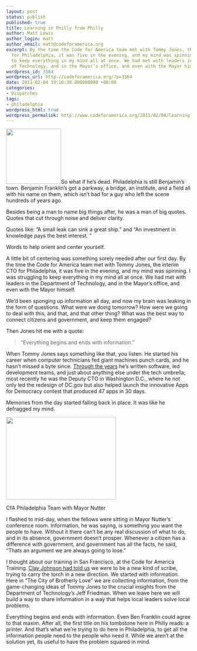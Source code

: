```yaml
---
layout: post
status: publish
published: true
title: Learning in Philly from Philly
author: Matt Lewis
author_login: matt
author_email: matt@codeforamerica.org
excerpt: By the time the Code for America team met with Tommy Jones, the interim CTO
  for Philadelphia, it was five in the evening, and my mind was spinning. I was struggling
  to keep everything in my mind all at once. We had met with leaders in the Department
  of Technology, and in the Mayor’s office, and even with the Mayor himself.
wordpress_id: 3564
wordpress_url: http://codeforamerica.org/?p=3564
date: 2011-02-04 19:16:38.000000000 +00:00
categories:
- Dispatches
tags:
- philadelphia
wordpress_html: true
wordpress_permalink: http://www.codeforamerica.org/2011/02/04/learning-in-philly-from-philly/
---
```


<p><a href="http://codeforamerica.org/wp-content/uploads/2011/02/ben_frank2.jpg"><img alt="" class="alignleft size-thumbnail wp-image-3576" height="150" src="http://codeforamerica.org/wp-content/uploads/2011/02/ben_frank2-150x150.jpg" title="ben_frank" width="150"/></a>So what if he’s dead. Philadelphia is still Benjamin’s town. Benjamin Franklin’s got a parkway, a bridge, an institute, and a field all with his name on them, which isn’t bad for a guy who left the scene hundreds of years ago.</p>
<p>Besides being a man to name big things after, he was a man of big quotes. Quotes that cut through noise and deliver clarity.</p>
<p>Quotes like: ”A small leak can sink a great ship.” and “An investment in knowledge pays the best interest. ”</p>
<p>Words to help orient and center yourself.</p>
<p>A little bit of centering was something sorely needed after our first day. By the time the Code for America team met with Tommy Jones, the interim CTO for Philadelphia, it was five in the evening, and my mind was spinning. I was struggling to keep everything in my mind all at once. We had met with leaders in the Department of Technology, and in the Mayor’s office, and even with the Mayor himself.</p>
<p>We’d been sponging up information all day, and now my brain was leaking in the form of questions. What were we doing tomorrow? How were we going to deal with this, and that, and that other thing? What was the best way to connect citizens and government, and keep them engaged?</p>
<p>Then Jones hit me with a quote:</p>
<blockquote><p>“Everything begins and ends with information.”
</p></blockquote>
<p>When Tommy Jones says something like that, you listen. He started his career when computer technicians fed giant machines punch cards, and he hasn’t missed a byte since. <a href="technicallyphilly.com/2011/01/28/tommy-jones-interim-city-of-philadelphia-cto-top-three-priorities-for-2011">Through the years</a> he’s written software, led development teams, and just about anything else under the tech umbrella; most recently he was the Deputy CTO in Washington D.C., where he not only led the redesign of DC.gov but also helped launch the innovative Apps for Democracy contest that produced 47 apps in 30 days.</p>
<p>Memories from the day started falling back in place. It was like he defragged my mind.</p>
<div class="wp-caption right" id="attachment_3581" style="width: 310px"><a href="http://codeforamerica.org/wp-content/uploads/2011/02/team_w_nutter.jpg"><img alt="" class="size-medium wp-image-3581" height="225" src="http://codeforamerica.org/wp-content/uploads/2011/02/team_w_nutter-300x225.jpg" title="team_w_nutter" width="300"/></a><p class="wp-caption-text">CfA Philadelphia Team with Mayor Nutter</p></div>
<p>I flashed to mid-day, when the fellows were sitting in Mayor Nutter’s conference room. Information, he was saying, is something you want the people to have. Without it there can’t be any real discussion of what to do, and in its absence, government doesn’t prosper. Whenever a citizen has a difference with government, and government has all the facts, he said, “Thats an argument we are always going to lose.”</p>
<p>I thought about our training in San Francisco, at the Code for America Training. <a href="http://codeforamerica.org/2011/02/02/clay-johnson-on-our-conspiracy-you-are-the-new-scribes/">Clay Johnson had told us</a> we were to be a new kind of scribe, trying to carry the torch in a new direction. We started with information. Here in “The City of Brotherly Love” we are collecting information, from the game-changing ideas of Tommy Jones to the crucial insights from the Department of Technology’s Jeff Friedman. When we leave here we will build a way to share information in a way that helps local leaders solve local problems.</p>
<p>Everything begins and ends with information. Even Ben Franklin could agree to that maxim. After all, the first title on his tombstone here in Philly reads: a printer. And that’s what we’re trying to do here in Philadelphia, to get all the information people need to the people who need it. While we aren’t at the solution yet, its useful to have the problem squared in mind.</p>
